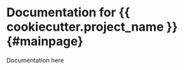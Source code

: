 
# Documentation for {{ cookiecutter.project_name }}                             {#mainpage}

Documentation here

